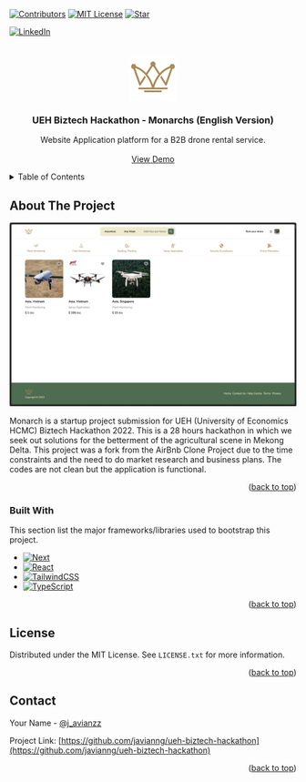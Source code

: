 <a name="readme-top"></a>

<!-- PROJECT SHIELDS -->

[![Contributors][contributors-shield]][contributors-url]
[![MIT License][license-shield]][license-url]
[![Star][stars-shield]][stars-url]

[![LinkedIn][linkedin-shield]][linkedin-url]


<!-- PROJECT LOGO -->
<br />
<div align="center">
  <a href="https://github.com/javianng/ueh-biztech-hackathon">
    <img src="public/images/logo.png" alt="Logo" width="80" height="80">
  </a>

  <h3 align="center">UEH Biztech Hackathon - Monarchs (English Version)</h3>

  <p align="center">
    Website Application platform for a B2B drone rental service.
    <br />
    <br />
    <a href="https://ueh-biztech-hackathon.vercel.app">View Demo</a>
  </p>
</div>



<!-- TABLE OF CONTENTS -->
<details>
  <summary>Table of Contents</summary>
  <ol>
    <li>
      <a href="#about-the-project">About The Project</a>
      <ul>
        <li><a href="#built-with">Built With</a></li>
      </ul>
    </li>
    <li>
      <a href="#getting-started">Getting Started</a>
      <ul>
        <li><a href="#prerequisites">Prerequisites</a></li>
        <li><a href="#installation">Installation</a></li>
      </ul>
    </li>
    <li><a href="#license">License</a></li>
    <li><a href="#contact">Contact</a></li>
    <li><a href="#acknowledgments">Acknowledgments</a></li>
  </ol>
</details>



<!-- ABOUT THE PROJECT -->
## About The Project

![Product Screenshot](public/images/product-screenshot.png)

Monarch is a startup project submission for UEH (University of Economics HCMC) Biztech Hackathon 2022. This is a 28 hours hackathon in which we seek out solutions for the betterment of the agricultural scene in Mekong Delta. This project was a fork from the AirBnb Clone Project due to the time constraints and the need to do market research and business plans. The codes are not clean but the application is functional.

<p align="right">(<a href="#readme-top">back to top</a>)</p>



### Built With

This section list the major frameworks/libraries used to bootstrap this project.

* [![Next][Next.js]][Next-url]
* [![React][React.js]][React-url]
* [![TailwindCSS][TailwindCSS]][TailwindCSS-url]
* [![TypeScript][TypeScript]][TypeScript-url]


<p align="right">(<a href="#readme-top">back to top</a>)</p>


<!-- LICENSE -->
## License

Distributed under the MIT License. See `LICENSE.txt` for more information.

<p align="right">(<a href="#readme-top">back to top</a>)</p>



<!-- CONTACT -->
## Contact

Your Name - [@j_avianzz](https://twitter.com/j_avianzz)

Project Link: [https://github.com/javianng/ueh-biztech-hackathon](https://github.com/javianng/ueh-biztech-hackathon)

<p align="right">(<a href="#readme-top">back to top</a>)</p>



<!-- MARKDOWN LINKS & IMAGES -->
<!-- https://www.markdownguide.org/basic-syntax/#reference-style-links -->
[contributors-shield]: https://img.shields.io/github/contributors/javianng/ueh-biztech-hackathon.svg?style=for-the-badge
[contributors-url]: https://github.com/othneildrew/Best-README-Template/graphs/contributors

[forks-shield]: https://img.shields.io/github/forks/javianng/ueh-biztech-hackathon.svg?style=for-the-badge
[forks-url]: https://github.com/othneildrew/Best-README-Template/network/members

[stars-shield]: https://img.shields.io/github/stars/javianng/ueh-biztech-hackathon.svg?style=for-the-badge
[stars-url]: https://github.com/javianng/ueh-biztech-hackathon/stargazers

[issues-shield]: https://img.shields.io/github/issues/othneildrew/Best-README-Template.svg?style=for-the-badge
[issues-url]: https://github.com/othneildrew/Best-README-Template/issues

[license-shield]: https://img.shields.io/github/license/othneildrew/Best-README-Template.svg?style=for-the-badge
[license-url]: https://github.com/othneildrew/Best-README-Template/blob/master/LICENSE.txt

[linkedin-shield]: https://img.shields.io/badge/-LinkedIn-black.svg?style=for-the-badge&logo=linkedin&colorB=555

[linkedin-shield]: https://img.shields.io/badge/-LinkedIn-black.svg?style=for-the-badge&logo=linkedin&colorB=555
[linkedin-url]: https://www.linkedin.com/in/javianngzh/

[Next.js]: https://img.shields.io/badge/next.js-000000?style=for-the-badge&logo=nextdotjs&logoColor=white
[Next-url]: https://nextjs.org/

[React.js]: https://img.shields.io/badge/React-20232A?style=for-the-badge&logo=react&logoColor=61DAFB
[React-url]: https://reactjs.org/

[TailwindCSS]: https://img.shields.io/static/v1?style=for-the-badge&message=Tailwind+CSS&color=222222&logo=Tailwind+CSS&logoColor=06B6D4&label=
[TailwindCSS-url]: https://tailwindcss.com/

[TypeScript]: https://img.shields.io/static/v1?style=for-the-badge&message=TypeScript&color=3178C6&logo=TypeScript&logoColor=FFFFFF&label=
[TypeScript-url]: https://www.typescriptlang.org/